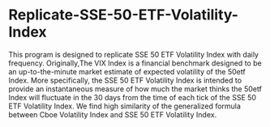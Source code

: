 # Replicate-SSE-50-ETF-Volatility-Index
This program is designed to replicate SSE 50 ETF Volatility Index with daily frequency.  Originally,The VIX Index is a financial benchmark designed to be an up-to-the-minute market estimate of expected volatility of the 50etf Index. More specifically, the SSE 50 ETF Volatility Index is intended to provide an instantaneous measure of how much the market thinks the 50etf Index will fluctuate in the 30 days from the time of each tick of the SSE 50 ETF Volatility Index. We find high similarity of the generalized formula between Cboe Volatility Index and SSE 50 ETF Volatility Index.
